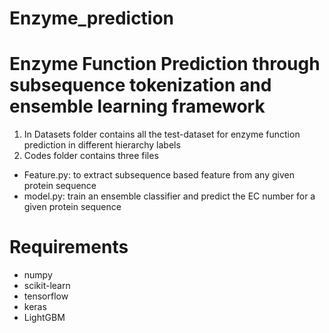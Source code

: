 # Enzyme_prediction
# Enzyme Function Prediction through subsequence tokenization and ensemble learning framework
1. In Datasets folder contains all the test-dataset for enzyme function prediction in different hierarchy labels
2. Codes folder contains three files 
- Feature.py: to extract subsequence based feature from any given protein sequence
- model.py: train an ensemble classifier and predict the EC number for a given protein sequence
# Requirements
- numpy
- scikit-learn
- tensorflow
- keras
- LightGBM
